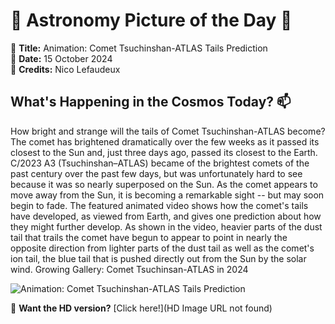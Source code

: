 # 🌌 **Astronomy Picture of the Day** 🌌

🔭 **Title:** Animation: Comet Tsuchinshan-ATLAS Tails Prediction  
📅 **Date:** 15 October 2024  
📸 **Credits:** 
Nico Lefaudeux
  

## **What's Happening in the Cosmos Today?** 📫

How bright and strange will the tails of Comet Tsuchinshan-ATLAS become? The comet has brightened dramatically over the few weeks as it passed its closest to the Sun and, just three days ago, passed its closest to the Earth. C/2023 A3 (Tsuchinshan–ATLAS) became of the brightest comets of the past century over the past few days, but was unfortunately hard to see because it was so nearly superposed on the Sun.  As the comet appears to move away from the Sun, it is becoming a remarkable sight -- but may soon begin to fade.  The featured animated video shows how the comet's tails have developed, as viewed from Earth, and gives one prediction about how they might further develop. As shown in the video, heavier parts of the  dust tail that trails the comet have begun to appear to point in nearly the opposite direction from lighter parts of the dust tail as well as the comet's  ion tail, the blue tail that is pushed directly out from the Sun by the solar wind.   Growing Gallery: Comet Tsuchinsan-ATLAS in 2024


![Animation: Comet Tsuchinshan-ATLAS Tails Prediction](https://www.youtube.com/embed/dY6poe072_c?rel=0)

🌠 **Want the HD version?** [Click here!](HD Image URL not found)
